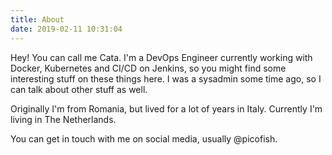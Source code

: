 ```yaml
---
title: About
date: 2019-02-11 10:31:04
---
```

Hey! You can call me Cata. I'm a DevOps Engineer currently working with Docker, Kubernetes and CI/CD on Jenkins, so you might find some interesting stuff on these things here. I was a sysadmin some time ago, so I can talk about other stuff as well.

Originally I'm from Romania, but lived for a lot of years in Italy. Currently I'm living in The Netherlands.

You can get in touch with me on social media, usually @picofish.